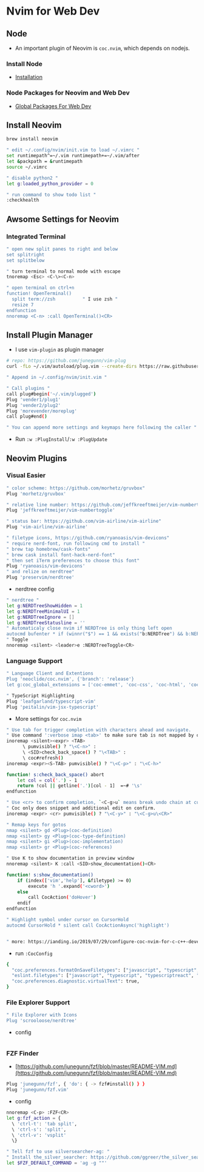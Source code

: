 # Nvim for Web Dev

## Node

* An important plugin of Neovim is `coc.nvim`, which depends on nodejs.

### Install Node

* [Installation](https://doc.sheldonl.dev/working-env/toolkits/nodejs-and-npm#installation)

### Node Packages for Neovim and Web Dev

* [Global Packages For Web Dev](https://dec.sheldonl.dev/toolkits/nodejs-and-npm#global-packages-for-web-dev)

## Install Neovim

```bash
brew install neovim
```

```bash
" edit ~/.config/nvim/init.vim to load ~/.vimrc "
set runtimepath^=~/.vim runtimepath+=~/.vim/after
let &packpath = &runtimepath
source ~/.vimrc

" disable python2 "
let g:loaded_python_provider = 0

" run command to show todo list "
:checkhealth
```

## Awsome Settings for Neovim

### Integrated Terminal

```bash
" open new split panes to right and below
set splitright
set splitbelow

" turn terminal to normal mode with escape
tnoremap <Esc> <C-\><C-n>

" open terminal on ctrl+n
function! OpenTerminal()
  split term://zsh          " I use zsh "
  resize 7
endfunction
nnoremap <C-n> :call OpenTerminal()<CR>
```


## Install Plugin Manager

* I use `vim-plugin` as plugin manager

```bash
# repo: https://github.com/junegunn/vim-plug
curl -fLo ~/.vim/autoload/plug.vim --create-dirs https://raw.githubusercontent.com/junegunn/vim-plug/master/plug.vim
```

```bash
" Append in ~/.config/nvim/init.vim "

" Call plugins "
call plug#begin('~/.vim/plugged')
Plug 'vender1/plug1'
Plug 'vender2/plug2'
Plug 'morevender/moreplug'
call plug#end()

" You can append more settings and keymaps here following the caller "
```

* Run `:w :PlugInstall`/`:w :PlugUpdate`

## Neovim Plugins

### Visual Easier

```bash
" color scheme: https://github.com/morhetz/gruvbox"
Plug 'morhetz/gruvbox'

" relative line number: https://github.com/jeffkreeftmeijer/vim-numbertoggle"
Plug 'jeffkreeftmeijer/vim-numbertoggle'

" status bar: https://github.com/vim-airline/vim-airline"
Plug 'vim-airline/vim-airline'

" filetype icons, https://github.com/ryanoasis/vim-devicons"
" require nerd-font, run following cmd to install "
" brew tap homebrew/cask-fonts"
" brew cask install font-hack-nerd-font"
" then set iTerm preferences to choose this font"
Plug 'ryanoasis/vim-devicons'
" and relize on nerdtree"
Plug 'preservim/nerdtree'
```

- nerdtree config

```bash
" nerdtree "
let g:NERDTreeShowHidden = 1
let g:NERDTreeMinimalUI = 1
let g:NERDTreeIgnore = []
let g:NERDTreeStatusline = ''
" Automaticaly close nvim if NERDTree is only thing left open
autocmd bufenter * if (winnr("$") == 1 && exists("b:NERDTree") && b:NERDTree.isTabTree()) | q | endif
" Toggle
nnoremap <silent> <leader>e :NERDTreeToggle<CR>
```

### Language Support

```bash
" Language Client and Extentions
Plug 'neoclide/coc.nvim', {'branch': 'release'}
let g:coc_global_extensions = ['coc-emmet', 'coc-css', 'coc-html', 'coc-json', 'coc-prettier', 'coc-tsserver']

" TypeScript Highlighting
Plug 'leafgarland/typescript-vim'
Plug 'peitalin/vim-jsx-typescript'
```

* More settings for `coc.nvim`

```bash
" Use tab for trigger completion with characters ahead and navigate.
" Use command ':verbose imap <tab>' to make sure tab is not mapped by other plugin.
inoremap <silent><expr> <TAB>
      \ pumvisible() ? "\<C-n>" :
      \ <SID>check_back_space() ? "\<TAB>" :
      \ coc#refresh()
inoremap <expr><S-TAB> pumvisible() ? "\<C-p>" : "\<C-h>"

function! s:check_back_space() abort
    let col = col('.') - 1
    return !col || getline('.')[col - 1]  =~# '\s'
endfunction

" Use <cr> to confirm completion, `<C-g>u` means break undo chain at current position.
" Coc only does snippet and additional edit on confirm.
inoremap <expr> <cr> pumvisible() ? "\<C-y>" : "\<C-g>u\<CR>"

" Remap keys for gotos
nmap <silent> gd <Plug>(coc-definition)
nmap <silent> gy <Plug>(coc-type-definition)
nmap <silent> gi <Plug>(coc-implementation)
nmap <silent> gr <Plug>(coc-references)

" Use K to show documentation in preview window
nnoremap <silent> K :call <SID>show_documentation()<CR>

function! s:show_documentation()
    if (index(['vim','help'], &filetype) >= 0)
        execute 'h '.expand('<cword>')
    else
        call CocAction('doHover')
    endif
endfunction

" Highlight symbol under cursor on CursorHold
autocmd CursorHold * silent call CocActionAsync('highlight')


" more: https://ianding.io/2019/07/29/configure-coc-nvim-for-c-c++-development/
```

* run `:CocConfig`

```bash
{
  "coc.preferences.formatOnSaveFiletypes": ["javascript", "typescript", "typescriptreact", "json", "javascriptreact", "typescript.tsx"],
  "eslint.filetypes": ["javascript", "typescript", "typescriptreact", "javascriptreact", "typescript.tsx"],
  "coc.preferences.diagnostic.virtualText": true,
}
```

### File Explorer Support

```bash
" File Explorer with Icons
Plug 'scrooloose/nerdtree'
```

* config

```bash
```

### FZF Finder

* [https://github.com/junegunn/fzf/blob/master/README-VIM.md](https://github.com/junegunn/fzf/blob/master/README-VIM.md)

```bash
Plug 'junegunn/fzf', { 'do': { -> fzf#install() } }
Plug 'junegunn/fzf.vim'
```

* config

```bash
nnoremap <C-p> :FZF<CR>
let g:fzf_action = {
  \ 'ctrl-t': 'tab split',
  \ 'ctrl-s': 'split',
  \ 'ctrl-v': 'vsplit'
  \}

" Tell fzf to use silversearcher-ag: "
" Install the_silver_searcher: https://github.com/ggreer/the_silver_searcher"
let $FZF_DEFAULT_COMMAND = 'ag -g ""'
```

